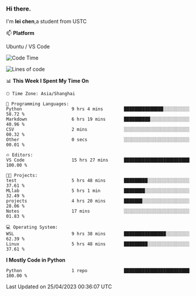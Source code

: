 ### Hi there.
I'm **lei chen**,a student from USTC

📫 **Platform**

Ubuntu / VS Code

<!--START_SECTION:waka-->
![Code Time](http://img.shields.io/badge/Code%20Time-24%20hrs%2045%20mins-blue)

![Lines of code](https://img.shields.io/badge/From%20Hello%20World%20I%27ve%20Written-0%20lines%20of%20code-blue)

📊 **This Week I Spent My Time On** 

```text
🕑︎ Time Zone: Asia/Shanghai

💬 Programming Languages: 
Python                   9 hrs 4 mins        ███████████████░░░░░░░░░░   58.72 % 
Markdown                 6 hrs 19 mins       ██████████░░░░░░░░░░░░░░░   40.96 % 
CSV                      2 mins              ░░░░░░░░░░░░░░░░░░░░░░░░░   00.32 % 
Other                    0 secs              ░░░░░░░░░░░░░░░░░░░░░░░░░   00.01 % 

🔥 Editors: 
VS Code                  15 hrs 27 mins      █████████████████████████   100.00 % 

🐱‍💻 Projects: 
test                     5 hrs 48 mins       █████████░░░░░░░░░░░░░░░░   37.61 % 
MLlab                    5 hrs 1 min         ████████░░░░░░░░░░░░░░░░░   32.49 % 
projects                 4 hrs 20 mins       ███████░░░░░░░░░░░░░░░░░░   28.06 % 
Notes                    17 mins             ░░░░░░░░░░░░░░░░░░░░░░░░░   01.83 % 

💻 Operating System: 
WSL                      9 hrs 38 mins       ████████████████░░░░░░░░░   62.39 % 
Linux                    5 hrs 48 mins       █████████░░░░░░░░░░░░░░░░   37.61 % 
```

**I Mostly Code in Python** 

```text
Python                   1 repo              █████████████████████████   100.00 % 
```




 Last Updated on 25/04/2023 00:36:07 UTC
<!--END_SECTION:waka-->
